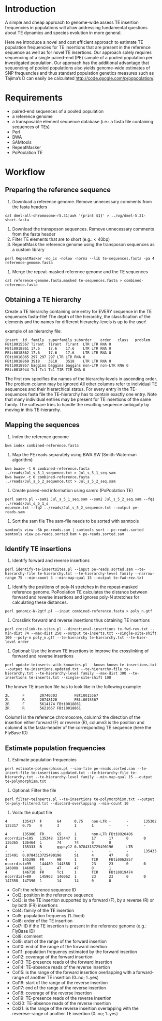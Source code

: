 

# Introduction #

A simple and cheap approach to genome-wide assess TE insertion frequencies in populations will allow addressing fundamental questions about TE dynamics and species evolution in more general.

Here we introduce a novel and cost efficient approach to estimate TE population frequencies for TE insertions that are present in the reference sequence as well as for novel TE insertions. Our approach solely requires sequencing of a single paired-end (PE) sample of a pooled population per investigated population. Our approach has the additional advantage that sequencing of pooled populations also yields genome-wide estimates of SNP frequencies and thus standard population genetics measures such as Tajima’s D can easily be calculated http://code.google.com/p/popoolation/.

# Requirements #

  * paired-end sequences of a pooled population
  * a reference genome
  * a transposable element sequence database (i.e.: a fasta file containing sequences of TEs)
  * Perl
  * BWA
  * SAMtools
  * RepeatMasker
  * PoPoolation TE


# Workflow #

## Preparing the reference sequence ##

  1. Download a reference genome. Remove unnecessary comments from the fasta headers
```
cat dmel-all-chromosome-r5.31|awk '{print $1}' > ../wg/dmel-5.31-short.fasta
```
  1. Download the transposon sequences. Remove unnecessary comments from the fasta header
  1. Filter TE elements that are to short (e.g.: < 40bp)
  1. RepeatMask the reference genome using the transposon sequences as a custom library
```
perl RepeatMasker -no_is -nolow -norna --lib te-sequences.fasta -pa 4 reference-genome.fasta
```
  1. Merge the repeat-masked reference genome and the TE sequences
```
cat reference-genome.fasta.masked te-sequences.fasta > combined-reference.fasta
```


## Obtaining a TE hierarchy ##

Create a TE hierarchy containing one entry for EVERY sequence in the TE sequences fasta-file! The depth of the hierarchy, the classification of the elements and the names for different hierarchy-levels is up to the user!

example of an hierarchy file:
```
insert	id	family	superfamily	suborder	order	class	problem
FBti0015567	Tirant	Tirant	Tirant	LTR	LTR	RNA	0	
FBti0018861	17.6	17.6	17.6	LTR	LTR	RNA	0	
FBti0018862	17.6	17.6	17.6	LTR	LTR	RNA	0	
FBti0018865	297	297	297	LTR	LTR	RNA	0	
FBti0018869	3S18	3S18	3S18	LTR	LTR	RNA	0
FBti0018957	baggins	baggins	baggins	non-LTR	non-LTR	RNA	0
FBti0018944	Tc1	Tc1	Tc1	TIR	TIR	DNA	0
```

The first row specifies the names of the hierarchy-levels in ascending order. The problem column may be ignored
All other columns refer to individual TE sequences and their hierarchical status. For every entry in the TE-sequences fasta file the TE-hierarchy has to contain exactly one entry. Note that many individual entries may be present for TE insertions of the same family. The software tries to handle the resulting sequence ambiguity by moving in this TE-hierarchy.

## Mapping the sequences ##

  1. Index the reference genome
```
bwa index combined-reference.fasta
```
  1. Map the PE reads separately using BWA SW (Smith-Waterman algorithm)
```
bwa bwasw -t 6 combined-reference.fasta ../reads/Jul_s_5_1_sequence.txt > Jul_s_5_1_seq.sam
bwa bwasw -t 6 combined-reference.fasta ../reads/Jul_s_5_2_sequence.txt > Jul_s_5_2_seq.sam
```
  1. Create paired-end information using samro (PoPoolation TE)
```
perl samro.pl --sam1 Jul_s_5_1_seq.sam --sam2 Jul_s_5_2_seq.sam --fq1 ../reads/Jul_s_5_1_s
equence.txt --fq2 ../reads/Jul_s_5_2_sequence.txt --output pe-reads.sam
```
  1. Sort the sam file
The sam-file needs to be sorted with samtools
```
samtools view -Sb pe-reads.sam | samtools sort - pe-reads.sorted
samtools view pe-reads.sorted.bam > pe-reads.sorted.sam
```

## Identify TE insertions ##

  1. Identify forward and reverse insertions
```
perl identify-te-insertsites.pl --input pe-reads.sorted.sam --te-hierarchy-file te-hierarchy.txt --te-hierarchy-level family --narrow-range 75 --min-count 3 --min-map-qual 15 --output te-fwd-rev.txt
```
  1. Identify the positions of poly-N stretches in the repeat-masked reference genome. PoPoolation TE calculates the distance between forward and reverse insertions and ignores poly-N stretches for calculating these distances.
```
perl genomic-N-2gtf.pl --input combined-reference.fasta > poly_n.gtf
```
  1. Crosslink forward and reverse insertions thus obtaining TE insertions
```
perl crosslink-te-sites.pl --directional-insertions te-fwd-rev.txt --min-dist 74 --max-dist 250 --output te-inserts.txt --single-site-shift 100 --poly-n poly_n.gtf --te-hierarchy te-hierarchy.txt --te-hier-level order
```
  1. Optional: Use the known TE insertions to improve the crosslinking of forward and reverse insertions
```
perl update-teinserts-with-knowntes.pl --known known-te-insertions.txt --output te-insertions.updated.txt --te-hierarchy-file te-hierarchy.txt --te-hierarchy-level family --max-dist 300 --te-insertions te-inserts.txt --single-site-shift 100
```

The known TE insertion file has to look like in the following example:
```
2L      F       20740303        FBti0015567
2L      R       20748120        FBti0015567
2R      F       5614174 FBti0018861
2R      R       5621667 FBti0018861
```
Column1 is the reference chromosome, column2 the direction of the insertion either forward (F) or reverse (R), column3 is the position and
column4 is the fasta-header of the corresponding TE sequence (here the FlyBase ID)

## Estimate population frequencies ##
  1. Estimate population frequencies
```
perl estimate-polymorphism.pl --sam-file pe-reads.sorted.sam --te-insert-file te-insertions.updated.txt --te-hierarchy-file te-hierarchy.txt --te-hierarchy-level family --min-map-qual 15 --output te-polymorphism.txt
```
  1. Optional: Filter the file
```
perl filter-teinserts.pl --te-insertions te-polymorphism.txt --output te-poly-filtered.txt --discard-overlapping --min-count 10
```
  1. Voila: the output file
```
4       135417  F       G4      0.75    non-LTR -       -       135302  135317  0.75    4       3       1       1       -       -       -       -       -       -       -
4       135906  FR      G5      1       non-LTR FBti0020406     ncorrdist=105   135348  135447  1       17      17      0       0       136365  136464  1       74      74      0       0
4       135333  R       gypsy12 0.0784313725490196      LTR     -       -       -       -       -       -       -       -       -       135433  135491  0.0784313725490196      51      4       47      0
4       145298  FR      HB      1       TIR     FBti0062857     ncorrdist=99    144489  144588  1       23      23      0       0       146008  146085  1       47      47      0       1
4       146710  FR      Tc1     1       TIR     FBti0019474     ncorrdist=89    145963  146062  1       23      23      0       0       147358  147390  1       14      14      0       0
```
  * Col1: the reference sequence ID
  * Col2: position in the reference sequence
  * Col3: is the TE insertion supported by a forward (F), by a reverse (R) or by both (FR) insertions
  * Col4: family of the TE insertion
  * Col5: population frequency (1..fixed)
  * Col6: order of the TE insertion
  * Col7: ID if the TE insertion is present in the reference genome (e.g.: FlyBase ID)
  * Col8: comment
  * Col9: start of the range of the forward insertion
  * Col10: end of the range of the forward insertion
  * Col11: population frequency estimated by the forward insertion
  * Col12: coverage of the forward insertion
  * Col13: TE-presence reads of the forward insertion
  * Col14: TE-absence reads of the reverse insertion
  * Col15: is the range of the forward insertion overlapping with a forward-range of another TE insertion (0..no; 1..yes)
  * Col16: start of the range of the reverse insertion
  * Col17: end of the range of the reverse insertion
  * Col18: coverage of the reverse insertion
  * Col19: TE-presence reads of the reverse insertion
  * Col20: TE-absence reads of the reverse insertion
  * Col21: is the range of the reverse insertion overlapping with the reverese-range of another TE insertion (0..no; 1..yes)